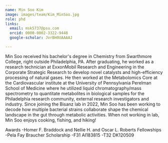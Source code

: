 ```yaml
---
name: Min Soo Kim
image: images/team/Kim_MinSoo.jpg
role: phd
links:
  email: msk5737@psu.com
  orcid: 0000-0002-3322-9448
  google-scholar: JvrBH0UAAAAJ

---
```


Min Soo received his bachelor's degree in Chemistry from Swarthmore College, right outside Philadelphia, PA. After graduating, he worked as a research technician at ExxonMobil Research and Engineering in the Corporate Strategic Research to develop novel catalysts and high-efficiency processing of natural gases. He then worked at the Metabolomics Core at the Cardiovascular institute at the University of Pennsylvania Perelman School of Medicine where he utilized liquid chromatography/mass spectrometry to quantitate metabolites in biological samples for the Philadelphia research community, external research investigators and industry. Since joining the Bisanz lab in 2022, Min Soo has been working to decode how multiple bacterial strains collaborate shape the chemical landscape in the gut through metabolic activities. When not working in lab, Min Soo enjoys cooking, fishing, and hiking!

Awards
-Homer F. Braddock and Nellie H. and Oscar L. Roberts Fellowships
-Pela Fay Braucher Scholarship
-F31 AI183815
-T32 DK120509
